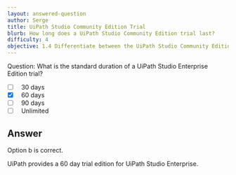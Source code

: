 ```yaml
---
layout: answered-question
author: Serge
title: UiPath Studio Community Edition Trial
blurb: How long does a UiPath Studio Community Edition trial last?
difficulty: 4
objective: 1.4 Differentiate between the UiPath Studio Community Edition versus the Enterprise Edition
---
```


Question: What is the standard duration of a UiPath Studio Enterprise Edition trial?

- [ ] &nbsp;  30 days
- [x] &nbsp;  60 days
- [ ] &nbsp;  90 days
- [ ] &nbsp;  Unlimited

## Answer

Option b is correct.

UiPath provides a 60 day trial edition for UiPath Studio Enterprise. 
